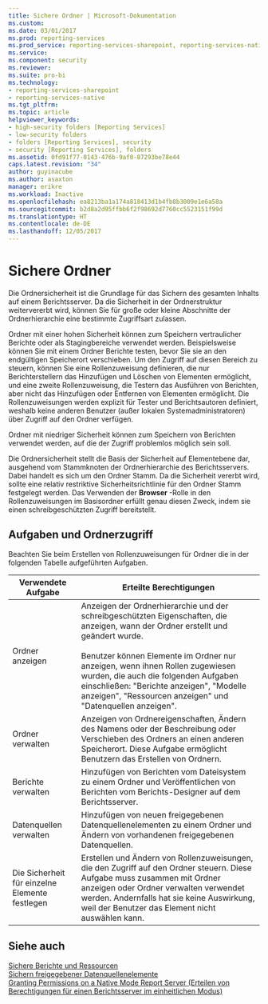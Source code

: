 ```yaml
---
title: Sichere Ordner | Microsoft-Dokumentation
ms.custom: 
ms.date: 03/01/2017
ms.prod: reporting-services
ms.prod_service: reporting-services-sharepoint, reporting-services-native
ms.service: 
ms.component: security
ms.reviewer: 
ms.suite: pro-bi
ms.technology:
- reporting-services-sharepoint
- reporting-services-native
ms.tgt_pltfrm: 
ms.topic: article
helpviewer_keywords:
- high-security folders [Reporting Services]
- low-security folders
- folders [Reporting Services], security
- security [Reporting Services], folders
ms.assetid: 0fd91f77-0143-476b-9af0-87293be78e44
caps.latest.revision: "34"
author: guyinacube
ms.author: asaxton
manager: erikre
ms.workload: Inactive
ms.openlocfilehash: ea8213ba1a174a818413d1b4fb8b3009e1e6a58a
ms.sourcegitcommit: b2d8a2d95ffbb6f2f98692d7760cc5523151f99d
ms.translationtype: HT
ms.contentlocale: de-DE
ms.lasthandoff: 12/05/2017
---
```

# <a name="secure-folders"></a>Sichere Ordner
  Die Ordnersicherheit ist die Grundlage für das Sichern des gesamten Inhalts auf einem Berichtsserver. Da die Sicherheit in der Ordnerstruktur weitervererbt wird, können Sie für große oder kleine Abschnitte der Ordnerhierarchie eine bestimmte Zugriffsart zulassen.  
  
 Ordner mit einer hohen Sicherheit können zum Speichern vertraulicher Berichte oder als Stagingbereiche verwendet werden. Beispielsweise können Sie mit einem Ordner Berichte testen, bevor Sie sie an den endgültigen Speicherort verschieben. Um den Zugriff auf diesen Bereich zu steuern, können Sie eine Rollenzuweisung definieren, die nur Berichterstellern das Hinzufügen und Löschen von Elementen ermöglicht, und eine zweite Rollenzuweisung, die Testern das Ausführen von Berichten, aber nicht das Hinzufügen oder Entfernen von Elementen ermöglicht. Die Rollenzuweisungen werden explizit für Tester und Berichtsautoren definiert, weshalb keine anderen Benutzer (außer lokalen Systemadministratoren) über Zugriff auf den Ordner verfügen.  
  
 Ordner mit niedriger Sicherheit können zum Speichern von Berichten verwendet werden, auf die der Zugriff problemlos möglich sein soll.  
  
 Die Ordnersicherheit stellt die Basis der Sicherheit auf Elementebene dar, ausgehend vom Stammknoten der Ordnerhierarchie des Berichtsservers. Dabei handelt es sich um den Ordner Stamm. Da die Sicherheit vererbt wird, sollte eine relativ restriktive Sicherheitsrichtlinie für den Ordner Stamm festgelegt werden. Das Verwenden der **Browser** -Rolle in den Rollenzuweisungen im Basisordner erfüllt genau diesen Zweck, indem sie einen schreibgeschützten Zugriff bereitstellt.  
  
## <a name="tasks-and-folder-access"></a>Aufgaben und Ordnerzugriff  
 Beachten Sie beim Erstellen von Rollenzuweisungen für Ordner die in der folgenden Tabelle aufgeführten Aufgaben.  
  
|Verwendete Aufgabe|Erteilte Berechtigungen|  
|----------------------|---------------------------|  
|Ordner anzeigen|Anzeigen der Ordnerhierarchie und der schreibgeschützten Eigenschaften, die anzeigen, wann der Ordner erstellt und geändert wurde.<br /><br /> Benutzer können Elemente im Ordner nur anzeigen, wenn ihnen Rollen zugewiesen wurden, die auch die folgenden Aufgaben einschließen: "Berichte anzeigen", "Modelle anzeigen", "Ressourcen anzeigen" und "Datenquellen anzeigen".|  
|Ordner verwalten|Anzeigen von Ordnereigenschaften, Ändern des Namens oder der Beschreibung oder Verschieben des Ordners an einen anderen Speicherort. Diese Aufgabe ermöglicht Benutzern das Erstellen von Ordnern.|  
|Berichte verwalten|Hinzufügen von Berichten vom Dateisystem zu einem Ordner und Veröffentlichen von Berichten vom Berichts-Designer auf dem Berichtsserver.|  
|Datenquellen verwalten|Hinzufügen von neuen freigegebenen Datenquellenelementen zu einem Ordner und Ändern von vorhandenen freigegebenen Datenquellen.|  
|Die Sicherheit für einzelne Elemente festlegen|Erstellen und Ändern von Rollenzuweisungen, die den Zugriff auf den Ordner steuern. Diese Aufgabe muss zusammen mit Ordner anzeigen oder Ordner verwalten verwendet werden. Andernfalls hat sie keine Auswirkung, weil der Benutzer das Element nicht auswählen kann.|  
  
## <a name="see-also"></a>Siehe auch  
 [Sichere Berichte und Ressourcen](../../reporting-services/security/secure-reports-and-resources.md)   
 [Sichern freigegebener Datenquellenelemente](../../reporting-services/security/secure-shared-data-source-items.md)   
 [Granting Permissions on a Native Mode Report Server (Erteilen von Berechtigungen für einen Berichtsserver im einheitlichen Modus)](../../reporting-services/security/granting-permissions-on-a-native-mode-report-server.md)  
  
  
